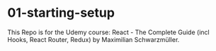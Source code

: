 # 01-starting-setup
This Repo is for the Udemy course: React - The Complete Guide (incl Hooks, React Router, Redux) by Maximilian Schwarzmüller.
